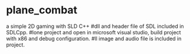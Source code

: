 # plane_combat
a simple 2D gaming with SLD C++
#dll and header file of SDL included in SDLCpp.
#lone project and open in microsoft visual studio, build project with x86 and debug configuration.
#ll image and audio file is included in project.
